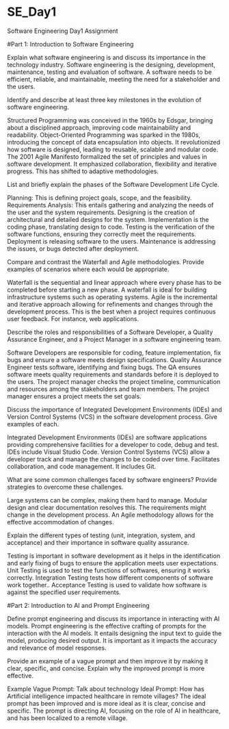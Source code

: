 # SE_Day1
Software Engineering Day1 Assignment

#Part 1: Introduction to Software Engineering

Explain what software engineering is and discuss its importance in the technology industry.
Software engineering is the designing, development, maintenance, testing and evaluation of software. A software needs to be efficient, reliable, and maintainable, meeting the need for a stakeholder and the users. 


Identify and describe at least three key milestones in the evolution of software engineering.

Structured Programming was conceived in the 1960s by Edsgar, bringing about a disciplined approach, improving code maintainability and readability. 
Object-Oriented Programming was sparked in the 1980s, introducing the concept of data encapsulation into objects. It revolutionized how software is designed, leading to reusable, scalable and modular code. 
The 2001 Agile Manifesto formalized the set of principles and values in software development. It emphasized collaboration, flexibility and iterative progress. This has shifted to adaptive methodologies.


List and briefly explain the phases of the Software Development Life Cycle.

Planning: This is defining project goals, scope, and the feasibility.
Requirements Analysis: This entails gathering and analyzing the needs of the user and the system requirements. 
Designing is the creation of architectural and detailed designs for the system.
Implementation is the coding phase, translating design to code. 
Testing is the verification of the software functions, ensuring they correctly meet the requirements. 
Deployment is releasing software to the users.
Maintenance is addressing the issues, or bugs detected after deployment.


Compare and contrast the Waterfall and Agile methodologies. Provide examples of scenarios where each would be appropriate.

Waterfall is the sequential and linear approach where every phase has to be completed before starting a new phase. A waterfall is ideal for building infrastructure systems such as operating systems. 
Agile is the incremental and iterative approach allowing for refinements and changes through the development process. This is the best when a project requires continuous user feedback. For instance, web applications.  


Describe the roles and responsibilities of a Software Developer, a Quality Assurance Engineer, and a Project Manager in a software engineering team.

Software Developers are responsible for coding, feature implementation, fix bugs and ensure a software meets design specifications. 
Quality Assurance Engineer tests software, identifying and fixing bugs. The QA ensures software meets quality requirements and standards before it is deployed to the users. 
The project manager checks the project timeline, communication and resources among the stakeholders and team members. The project manager ensures a project meets the set goals. 


Discuss the importance of Integrated Development Environments (IDEs) and Version Control Systems (VCS) in the software development process. Give examples of each.

Integrated Development Environments (IDEs) are software applications providing comprehensive facilities for a developer to code, debug and test. IDEs include Visual Studio Code. 
Version Control Systems (VCS) allow a developer track and manage the changes to be coded over time. Facilitates collaboration, and code management. It includes Git.

What are some common challenges faced by software engineers? Provide strategies to overcome these challenges.

Large systems can be complex, making them hard to manage. Modular design and clear documentation resolves this. 
The requirements might change in the development process. An Agile methodology allows for the effective accommodation of changes. 

Explain the different types of testing (unit, integration, system, and acceptance) and their importance in software quality assurance.

Testing is important in software development as it helps in the identification and early fixing of bugs to ensure the application meets user expectations. 
Unit Testing is used to test the functions of softwares, ensuring it works correctly.
Integration Testing tests how different components of software work together..
Acceptance Testing is used to validate how software is against the specified user requirements. 



#Part 2: Introduction to AI and Prompt Engineering

Define prompt engineering and discuss its importance in interacting with AI models.
Prompt engineering is the effective crafting of prompts for the interaction with the AI models. It entails designing the input text to guide the model, producing desired output. It is important as it impacts the accuracy and relevance of model responses. 



Provide an example of a vague prompt and then improve it by making it clear, specific, and concise. Explain why the improved prompt is more effective.

Example 
Vague Prompt: Talk about technology
Ideal Prompt: How has Artificial intelligence impacted healthcare in remote villages? 
The ideal prompt has been improved and is more ideal as it is clear, concise and specific. The prompt is directing AI, focusing on the role of AI in healthcare, and has been localized to a remote village. 
